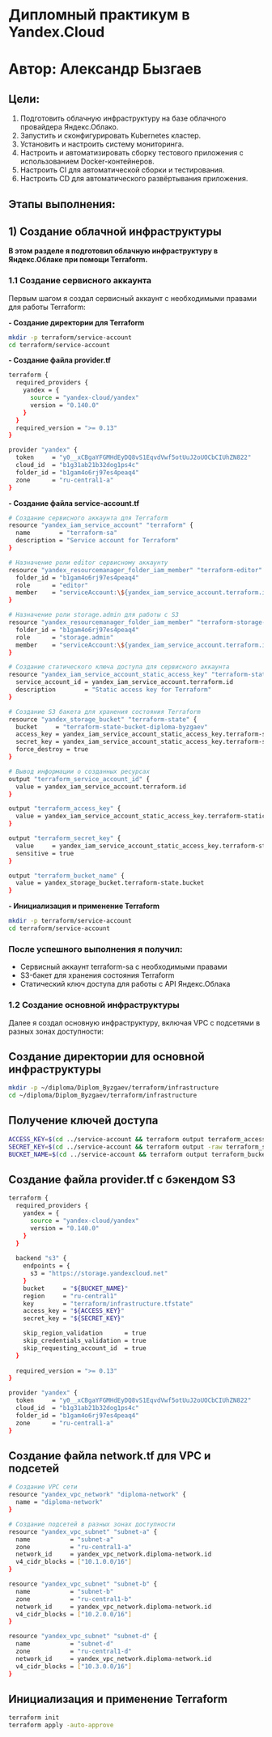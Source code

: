 # Дипломный практикум в Yandex.Cloud
# Автор: Александр Бызгаев

## Цели:
1) Подготовить облачную инфраструктуру на базе облачного провайдера Яндекс.Облако.  
2) Запустить и сконфигурировать Kubernetes кластер.  
3) Установить и настроить систему мониторинга.  
4) Настроить и автоматизировать сборку тестового приложения с использованием Docker-контейнеров.  
5) Настроить CI для автоматической сборки и тестирования.  
6) Настроить CD для автоматического развёртывания приложения.  

## Этапы выполнения:

## 1) Создание облачной инфраструктуры

**В этом разделе я подготовил облачную инфраструктуру в Яндекс.Облаке при помощи Terraform.**

### 1.1 Создание сервисного аккаунта

Первым шагом я создал сервисный аккаунт с необходимыми правами для работы Terraform:

**- Создание директории для Terraform**
```bash
mkdir -p terraform/service-account
cd terraform/service-account
```
**- Создание файла provider.tf**
```bash
terraform {
  required_providers {
    yandex = {
      source = "yandex-cloud/yandex"
      version = "0.140.0"
    }
  }
  required_version = ">= 0.13"
}

provider "yandex" {
  token     = "y0__xCBgaYFGMHdEyDQ8vS1EqvdVwf5otUuJ2oUOCbCIUhZN822"
  cloud_id  = "b1g31ab21b32dog1ps4c"
  folder_id = "b1gam4o6rj97es4peaq4"
  zone      = "ru-central1-a"
} 
```
**- Создание файла service-account.tf**
```bash
# Создание сервисного аккаунта для Terraform
resource "yandex_iam_service_account" "terraform" {
  name        = "terraform-sa"
  description = "Service account for Terraform"
}

# Назначение роли editor сервисному аккаунту
resource "yandex_resourcemanager_folder_iam_member" "terraform-editor" {
  folder_id = "b1gam4o6rj97es4peaq4"
  role      = "editor"
  member    = "serviceAccount:\${yandex_iam_service_account.terraform.id}"
}

# Назначение роли storage.admin для работы с S3
resource "yandex_resourcemanager_folder_iam_member" "terraform-storage-admin" {
  folder_id = "b1gam4o6rj97es4peaq4"
  role      = "storage.admin"
  member    = "serviceAccount:\${yandex_iam_service_account.terraform.id}"
}

# Создание статического ключа доступа для сервисного аккаунта
resource "yandex_iam_service_account_static_access_key" "terraform-static-key" {
  service_account_id = yandex_iam_service_account.terraform.id
  description        = "Static access key for Terraform"
}

# Создание S3 бакета для хранения состояния Terraform
resource "yandex_storage_bucket" "terraform-state" {
  bucket     = "terraform-state-bucket-diploma-byzgaev"
  access_key = yandex_iam_service_account_static_access_key.terraform-static-key.access_key
  secret_key = yandex_iam_service_account_static_access_key.terraform-static-key.secret_key
  force_destroy = true
}

# Вывод информации о созданных ресурсах
output "terraform_service_account_id" {
  value = yandex_iam_service_account.terraform.id
}

output "terraform_access_key" {
  value = yandex_iam_service_account_static_access_key.terraform-static-key.access_key
}

output "terraform_secret_key" {
  value     = yandex_iam_service_account_static_access_key.terraform-static-key.secret_key
  sensitive = true
}

output "terraform_bucket_name" {
  value = yandex_storage_bucket.terraform-state.bucket
}
```
**- Инициализация и применение Terraform**
```bash
mkdir -p terraform/service-account
cd terraform/service-account
```
### После успешного выполнения я получил:

- Сервисный аккаунт terraform-sa с необходимыми правами
- S3-бакет для хранения состояния Terraform
- Статический ключ доступа для работы с API Яндекс.Облака

### 1.2 Создание основной инфраструктуры

Далее я создал основную инфраструктуру, включая VPC с подсетями в разных зонах доступности:

## Создание директории для основной инфраструктуры
```bash
mkdir -p ~/diploma/Diplom_Byzgaev/terraform/infrastructure
cd ~/diploma/Diplom_Byzgaev/terraform/infrastructure
```
## Получение ключей доступа
```bash
ACCESS_KEY=$(cd ../service-account && terraform output terraform_access_key)
SECRET_KEY=$(cd ../service-account && terraform output -raw terraform_secret_key)
BUCKET_NAME=$(cd ../service-account && terraform output terraform_bucket_name)
```
## Создание файла provider.tf с бэкендом S3
```bash
terraform {
  required_providers {
    yandex = {
      source = "yandex-cloud/yandex"
      version = "0.140.0"
    }
  }
  
  backend "s3" {
    endpoints = {
      s3 = "https://storage.yandexcloud.net"
    }
    bucket     = "${BUCKET_NAME}"
    region     = "ru-central1"
    key        = "terraform/infrastructure.tfstate"
    access_key = "${ACCESS_KEY}"
    secret_key = "${SECRET_KEY}"

    skip_region_validation      = true
    skip_credentials_validation = true
    skip_requesting_account_id  = true
  }
  
  required_version = ">= 0.13"
}

provider "yandex" {
  token     = "y0__xCBgaYFGMHdEyDQ8vS1EqvdVwf5otUuJ2oUOCbCIUhZN822"
  cloud_id  = "b1g31ab21b32dog1ps4c"
  folder_id = "b1gam4o6rj97es4peaq4"
  zone      = "ru-central1-a"
}
```

## Создание файла network.tf для VPC и подсетей
```bash
# Создание VPC сети
resource "yandex_vpc_network" "diploma-network" {
  name = "diploma-network"
}

# Создание подсетей в разных зонах доступности
resource "yandex_vpc_subnet" "subnet-a" {
  name           = "subnet-a"
  zone           = "ru-central1-a"
  network_id     = yandex_vpc_network.diploma-network.id
  v4_cidr_blocks = ["10.1.0.0/16"]
}

resource "yandex_vpc_subnet" "subnet-b" {
  name           = "subnet-b"
  zone           = "ru-central1-b"
  network_id     = yandex_vpc_network.diploma-network.id
  v4_cidr_blocks = ["10.2.0.0/16"]
}

resource "yandex_vpc_subnet" "subnet-d" {
  name           = "subnet-d"
  zone           = "ru-central1-d"
  network_id     = yandex_vpc_network.diploma-network.id
  v4_cidr_blocks = ["10.3.0.0/16"]
}
```

## Инициализация и применение Terraform
```bash
terraform init
terraform apply -auto-approve
``` 












































































